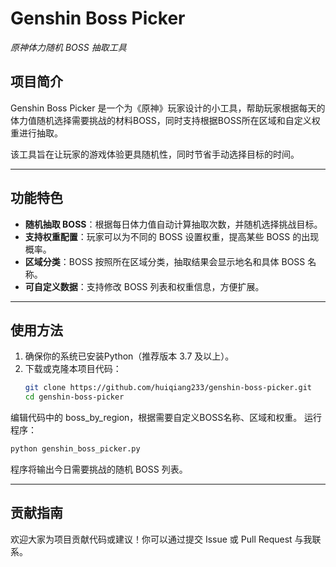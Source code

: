 # Genshin Boss Picker  
*原神体力随机 BOSS 抽取工具*  

## 项目简介  
Genshin Boss Picker 是一个为《原神》玩家设计的小工具，帮助玩家根据每天的体力值随机选择需要挑战的材料BOSS，同时支持根据BOSS所在区域和自定义权重进行抽取。  

该工具旨在让玩家的游戏体验更具随机性，同时节省手动选择目标的时间。  

---

## 功能特色  
- **随机抽取 BOSS**：根据每日体力值自动计算抽取次数，并随机选择挑战目标。  
- **支持权重配置**：玩家可以为不同的 BOSS 设置权重，提高某些 BOSS 的出现概率。  
- **区域分类**：BOSS 按照所在区域分类，抽取结果会显示地名和具体 BOSS 名称。  
- **可自定义数据**：支持修改 BOSS 列表和权重信息，方便扩展。  

---

## 使用方法  
1. 确保你的系统已安装Python（推荐版本 3.7 及以上）。  
2. 下载或克隆本项目代码：  
   ```bash
   git clone https://github.com/huiqiang233/genshin-boss-picker.git
   cd genshin-boss-picker
   ```
编辑代码中的 boss_by_region，根据需要自定义BOSS名称、区域和权重。
运行程序：
   ```bash
   python genshin_boss_picker.py
   ```
程序将输出今日需要挑战的随机 BOSS 列表。

---

## 贡献指南
欢迎大家为项目贡献代码或建议！你可以通过提交 Issue 或 Pull Request 与我联系。

